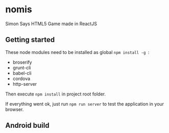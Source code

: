 # nomis
Simon Says HTML5 Game made in ReactJS

## Getting started
These node modules need to be installed as global `npm install -g `:

 * broserify
 * grunt-cli
 * babel-cli
 * cordova
 * http-server

Then execute `npm install` in project root folder.

If everything went ok, just run `npm run server` to test the application in your browser.

## Android build

